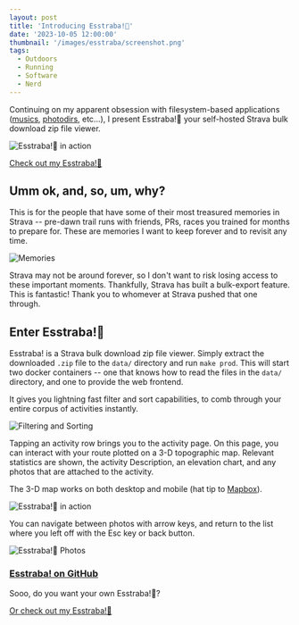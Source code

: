```yaml
---
layout: post
title: 'Introducing Esstraba!🎉'
date: '2023-10-05 12:00:00'
thumbnail: '/images/esstraba/screenshot.png'
tags:
  - Outdoors
  - Running
  - Software
  - Nerd
---
```


Continuing on my apparent obsession with filesystem-based applications ([musics](https://github.com/zsteinkamp/musics), [photodirs](https://github.com/zsteinkamp/photodirs), etc...), I present Esstraba!🎉 your self-hosted Strava bulk download zip file viewer.

![Esstraba!🎉 in action](/images/esstraba/screenshot.png)

[Check out my Esstraba!🎉](https://esstraba.steinkamp.us/)

## Umm ok, and, so, um, why?

This is for the people that have some of their most treasured memories in Strava -- pre-dawn trail runs with friends, PRs, races you trained for months to prepare for. These are memories I want to keep forever and to revisit any time.

![Memories](/images/esstraba/memory.jpg)

Strava may not be around forever, so I don't want to risk losing access to these important moments. Thankfully, Strava has built a bulk-export feature. This is fantastic! Thank you to whomever at Strava pushed that one through.

## Enter Esstraba!🎉

Esstraba! is a Strava bulk download zip file viewer. Simply extract the downloaded `.zip` file to the `data/` directory and run `make prod`. This will start two docker containers -- one that knows how to read the files in the `data/` directory, and one to provide the web frontend.

It gives you lightning fast filter and sort capabilities, to comb through your entire corpus of activities instantly.

![Filtering and Sorting](/images/esstraba/list.png)

Tapping an activity row brings you to the activity page. On this page, you can interact with your route plotted on a 3-D topographic map. Relevant statistics are shown, the activity Description, an elevation chart, and any photos that are attached to the activity.

The 3-D map works on both desktop and mobile (hat tip to [Mapbox](https://mapbox.com/)).

![Esstraba!🎉 in action](/images/esstraba/screenshot.png)

You can navigate between photos with arrow keys, and return to the list where you left off with the Esc key or back button.

![Esstraba!🎉 Photos](/images/esstraba/photo.png)

### [Esstraba! on GitHub](https://github.com/zsteinkamp/esstraba)

Sooo, do you want your own Esstraba!🎉?

[Or check out my Esstraba!🎉](https://esstraba.steinkamp.us/)
